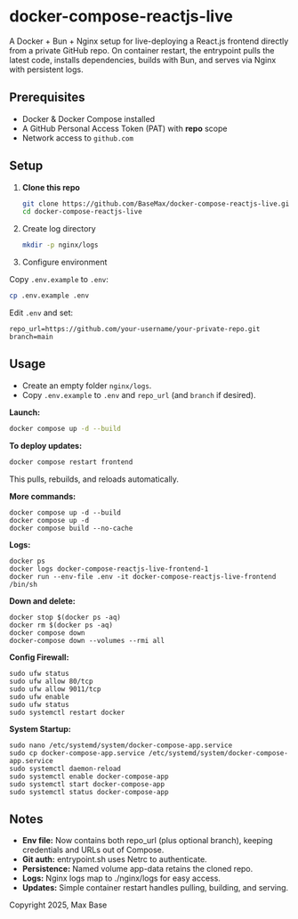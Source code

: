 # docker-compose-reactjs-live

A Docker + Bun + Nginx setup for live-deploying a React.js frontend directly from a private GitHub repo. On container restart, the entrypoint pulls the latest code, installs dependencies, builds with Bun, and serves via Nginx with persistent logs.

## Prerequisites

- Docker & Docker Compose installed
- A GitHub Personal Access Token (PAT) with **repo** scope
- Network access to `github.com`

## Setup

1. **Clone this repo**
   ```bash
   git clone https://github.com/BaseMax/docker-compose-reactjs-live.git
   cd docker-compose-reactjs-live
   ```

2. Create log directory

   ```bash
   mkdir -p nginx/logs
   ```

3. Configure environment

Copy `.env.example` to `.env`:

   ```bash
   cp .env.example .env
   ```

Edit `.env` and set:

```
repo_url=https://github.com/your-username/your-private-repo.git
branch=main
```

## Usage

- Create an empty folder `nginx/logs`.
- Copy `.env.example` to `.env` and `repo_url` (and `branch` if desired).

**Launch:**

```bash
docker compose up -d --build
```

**To deploy updates:**

```bash
docker compose restart frontend
```

This pulls, rebuilds, and reloads automatically.

**More commands:**

```
docker compose up -d --build
docker compose up -d
docker compose build --no-cache
```

**Logs:**

```
docker ps
docker logs docker-compose-reactjs-live-frontend-1
docker run --env-file .env -it docker-compose-reactjs-live-frontend /bin/sh
```

**Down and delete:**

```
docker stop $(docker ps -aq)
docker rm $(docker ps -aq)
docker compose down
docker-compose down --volumes --rmi all
```

**Config Firewall:**

```
sudo ufw status
sudo ufw allow 80/tcp
sudo ufw allow 9011/tcp
sudo ufw enable
sudo ufw status
sudo systemctl restart docker
```

**System Startup:**

```
sudo nano /etc/systemd/system/docker-compose-app.service
sudo cp docker-compose-app.service /etc/systemd/system/docker-compose-app.service
sudo systemctl daemon-reload
sudo systemctl enable docker-compose-app
sudo systemctl start docker-compose-app
sudo systemctl status docker-compose-app
```

## Notes

- **Env file:** Now contains both repo_url (plus optional branch), keeping credentials and URLs out of Compose.
- **Git auth:** entrypoint.sh uses Netrc to authenticate.
- **Persistence:** Named volume app-data retains the cloned repo.
- **Logs:** Nginx logs map to ./nginx/logs for easy access.
- **Updates:** Simple container restart handles pulling, building, and serving.

Copyright 2025, Max Base
